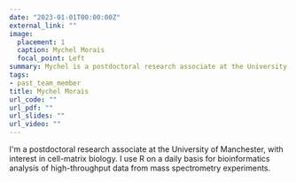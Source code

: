 ```yaml
---
date: "2023-01-01T00:00:00Z"
external_link: ""
image:
  placement: 1
  caption: Mychel Morais
  focal_point: Left
summary: Mychel is a postdoctoral research associate at the University of Manchester, with interest in cell-matrix biology. I use R on a daily basis for bioinformatics analysis of high-throughput data from mass spectrometry experiments.
tags:
- past_team_member
title: Mychel Morais
url_code: ""
url_pdf: ""
url_slides: ""
url_video: ""
---
```


I'm a postdoctoral research associate at the University of Manchester, with interest in cell-matrix biology. I use R on a daily basis for bioinformatics analysis of high-throughput data from mass spectrometry experiments.